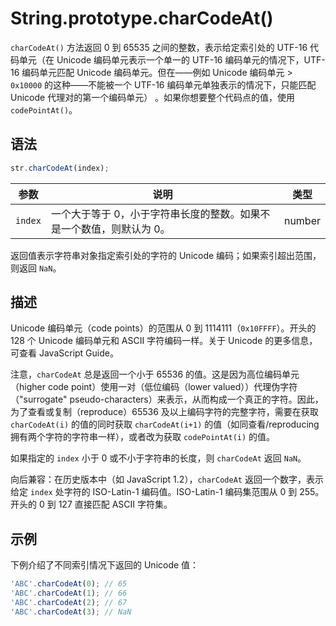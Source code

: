 # String.prototype.charCodeAt()

`charCodeAt()` 方法返回 0 到 65535 之间的整数，表示给定索引处的 UTF-16 代码单元（在 Unicode 编码单元表示一个单一的 UTF-16 编码单元的情况下，UTF-16 编码单元匹配 Unicode 编码单元。但在——例如 Unicode 编码单元 > `0x10000` 的这种——不能被一个 UTF-16 编码单元单独表示的情况下，只能匹配 Unicode 代理对的第一个编码单元） 。如果你想要整个代码点的值，使用 `codePointAt()`。

## 语法

```javascript
str.charCodeAt(index);
```

| 参数    | 说明                                                         | 类型   |
| ------- | ------------------------------------------------------------ | ------ |
| `index` | 一个大于等于 0，小于字符串长度的整数。如果不是一个数值，则默认为 0。 | number |

返回值表示字符串对象指定索引处的字符的 Unicode 编码；如果索引超出范围，则返回 `NaN`。

## 描述

Unicode 编码单元（code points）的范围从 0 到 1114111（`0x10FFFF`）。开头的 128 个 Unicode 编码单元和 ASCII 字符编码一样。关于 Unicode 的更多信息，可查看 JavaScript Guide。

注意，`charCodeAt` 总是返回一个小于 65536 的值。这是因为高位编码单元（higher code point）使用一对（低位编码（lower valued））代理伪字符（"surrogate" pseudo-characters）来表示，从而构成一个真正的字符。因此，为了查看或复制（reproduce）65536 及以上编码字符的完整字符，需要在获取 `charCodeAt(i)` 的值的同时获取 `charCodeAt(i+1)` 的值（如同查看/reproducing 拥有两个字符的字符串一样），或者改为获取 `codePointAt(i)` 的值。

如果指定的 `index` 小于 0 或不小于字符串的长度，则 `charCodeAt` 返回 `NaN`。

向后兼容：在历史版本中（如 JavaScript 1.2），`charCodeAt` 返回一个数字，表示给定 `index` 处字符的 ISO-Latin-1 编码值。ISO-Latin-1 编码集范围从 0 到 255。开头的 0 到 127 直接匹配 ASCII 字符集。

## 示例

下例介绍了不同索引情况下返回的 Unicode 值：

```js
'ABC'.charCodeAt(0); // 65
'ABC'.charCodeAt(1); // 66
'ABC'.charCodeAt(2); // 67
'ABC'.charCodeAt(3); // NaN
```
